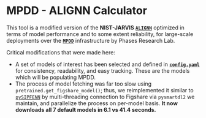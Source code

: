 # MPDD - ALIGNN Calculator

This tool is a modified version of the **NIST-JARVIS** [**`ALIGNN`**](https://github.com/usnistgov/alignn) optimized in terms of model performance and to some extent reliability, for large-scale deployments over the [**`MPDD`**](https://phaseslab.org/mpdd) infrastructure by Phases Research Lab.

Critical modifications that were made here:
- A set of models of interest has been selected and defined in [**`config.yaml`**](alignn/config.yaml) for consistency, readability, and easy tracking. These are the models which will be populating MPDD.
- The process of model fetching was far too slow using `pretrained.get_figshare_model()`; thus, we reimplemented it similar to [`pySIPFENN`](https://pysipfenn.org) by multi-threading connection to Figshare via `pysmartdl2` we maintain, and parallelize the process on per-model basis. **It now downloads all 7 default models in 6.1 vs 41.4 seconds.**